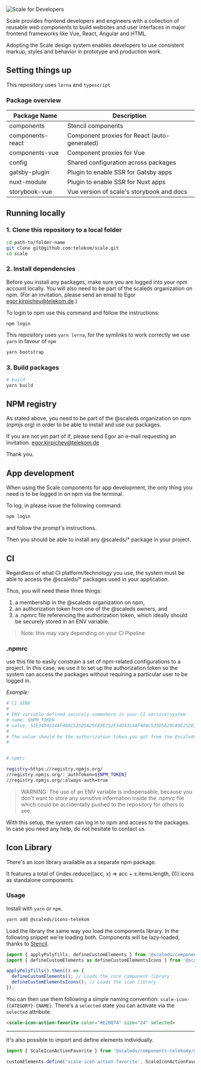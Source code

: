 ![Scale for Developers](assets/1_setup/3_scale-for-developers/Scale-for-developers.png)

Scale provides frontend developers and engineers with a collection of reusable web components to build websites and user interfaces in major frontend frameworks like Vue, React, Angular and HTML.

Adopting the Scale design system enables developers to use consistent markup, styles and behavior in prototype and production work.

## Setting things up

This repository uses `lerna` and `typescript`

### Package overview

| Package Name     | Description                                  |
| ---------------- | -------------------------------------------- |
| components       | Stencil components                           |
| components-react | Component proxies for React (auto-generated) |
| components-vue   | Component proxies for Vue                    |
| config           | Shared configuration across packages         |
| gatsby-plugin    | Plugin to enable SSR for Gatsby apps         |
| nuxt-module      | Plugin to enable SSR for Nuxt apps           |
| storybook-vue    | Vue version of scale's storybook and docs    |

## Running locally

### 1. Clone this repository to a local folder

```bash
cd path-to/folder-name
git clone git@github.com:telekom/scale.git
cd scale
```

### 2. Install dependencies

Before you install any packages, make sure you are logged into your npm account locally. You will also need to be part of the scaleds organization on npm. (For an invitation, please send an email to Egor egor.kirpichev@telekom.de.)

To login to npm use this command and follow the instructions:

```
npm login
```

This repository uses `yarn lerna`, for the symlinks to work correctly we use `yarn` in favour of `npm`

```bash
yarn bootstrap
```

### 3. Build packages

```bash
# build
yarn build
```

## NPM registry

As stated above, you need to be part of the @scaleds organization on npm (npmjs.org) in order to be able to install and use our packages.

If you are not yet part of if, please send Egor an e-mail requesting an invitation. egor.kirpichev@telekom.de

Thank you.

## App development

When using the Scale components for app development, the only thing you need is to be logged in on npm via the terminal.

To log, in please issue the following command:

```bash
npm login
```

and follow the prompt's instructions.

Then you should be able to install any @scaleds/\* package in your project.

## CI

Regardless of what CI platform/technology you use, the system must be able to access the @scaleds/\* packages used in your application.

Thus, you will need these three things:

1.	a membership in the @scaleds organization on npm,
2.	an authorization token from one of the @scaleds owners, and
3.	a .npmrc file referencing the authorization token, which ideally should be securely stored in an ENV variable.


> Note: this may vary depending on your CI Pipeline

### .npmrc

use this file to easily constrain a set of npm-related configurations to a project. In this case, we use it to set up the authorization token so the system can access the packages without requiring a particular user to be logged in.

_Example:_

```bash
# CI $ENV
#
# ENV variable defined securely somewhere in your CI service/system
# name: $NPM_TOKEN
# value: 52E34D4314AF486C535D5A29CA9E252E34D4314AF486C535D5A29CA9E252E34D4314AF486C535D5A29CA9E2
#
# The value should be the authorization token you got from the @scaleds organisation owner!!!
#


#.npmrc

registry=https://registry.npmjs.org/
//registry.npmjs.org/:_authToken=${NPM_TOKEN}
//registry.npmjs.org/:always-auth=true

```

> WARNING: The use of an ENV variable is indispensable, because you don't want to store any sensitive information inside the .npmrc file which could be accidentally pushed to the repository for others to see.

With this setup, the system can log in to npm and access to the packages. In case you need any help, do not hesitate to contact us.

## Icon Library

There's an icon library available as a separate npm package.

<p>It features a total of {index.reduce((acc, x) => acc + x.items.length, 0)} icons as standalone components.</p>

### Usage

Install with `yarn` or `npm`.

```bash
yarn add @scaleds/icons-telekom
```

Load the library the same way you load the components library. In the following snippet we're loading both. Components will be lazy-loaded, thanks to [Stencil](https://stenciljs.com/).

```js
import { applyPolyfills, defineCustomElements } from '@scaleds/components-telekom/loader';
import { defineCustomElements as defineCustomElementsIcons } from '@scaleds/icons-telekom/loader';

applyPolyfills().then(() => {
  defineCustomElements(); // Loads the core component library
  defineCustomElementsIcons(); // Loads the icon library
});
```

You can then use them following a simple naming convention: `scale-icon-{CATEGORY}-{NAME}`. There's a `selected` state you can activate via the `selected` attribute.

```html
<scale-icon-action-favorite color="#E20074" size="24" selected>
```

---

It's also possible to import and define elements individually.

```js
import { ScaleIconActionFavorite } from '@scaleds/components-telekomy/dist/custom-elements';

customElements.define('scale-icon-action-favorite', ScaleIconActionFavorite);
```
